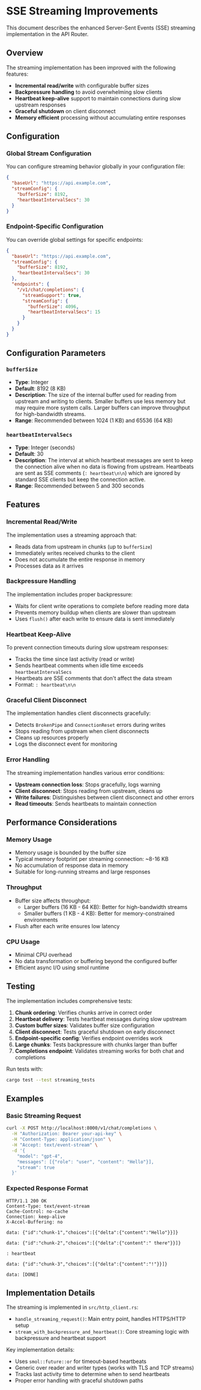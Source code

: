 # SSE Streaming Improvements

This document describes the enhanced Server-Sent Events (SSE) streaming implementation in the API Router.

## Overview

The streaming implementation has been improved with the following features:
- **Incremental read/write** with configurable buffer sizes
- **Backpressure handling** to avoid overwhelming slow clients
- **Heartbeat keep-alive** support to maintain connections during slow upstream responses
- **Graceful shutdown** on client disconnect
- **Memory efficient** processing without accumulating entire responses

## Configuration

### Global Stream Configuration

You can configure streaming behavior globally in your configuration file:

```json
{
  "baseUrl": "https://api.example.com",
  "streamConfig": {
    "bufferSize": 8192,
    "heartbeatIntervalSecs": 30
  }
}
```

### Endpoint-Specific Configuration

You can override global settings for specific endpoints:

```json
{
  "baseUrl": "https://api.example.com",
  "streamConfig": {
    "bufferSize": 8192,
    "heartbeatIntervalSecs": 30
  },
  "endpoints": {
    "/v1/chat/completions": {
      "streamSupport": true,
      "streamConfig": {
        "bufferSize": 4096,
        "heartbeatIntervalSecs": 15
      }
    }
  }
}
```

## Configuration Parameters

### `bufferSize`
- **Type**: Integer
- **Default**: 8192 (8 KB)
- **Description**: The size of the internal buffer used for reading from upstream and writing to clients. Smaller buffers use less memory but may require more system calls. Larger buffers can improve throughput for high-bandwidth streams.
- **Range**: Recommended between 1024 (1 KB) and 65536 (64 KB)

### `heartbeatIntervalSecs`
- **Type**: Integer (seconds)
- **Default**: 30
- **Description**: The interval at which heartbeat messages are sent to keep the connection alive when no data is flowing from upstream. Heartbeats are sent as SSE comments (`: heartbeat\n\n`) which are ignored by standard SSE clients but keep the connection active.
- **Range**: Recommended between 5 and 300 seconds

## Features

### Incremental Read/Write

The implementation uses a streaming approach that:
- Reads data from upstream in chunks (up to `bufferSize`)
- Immediately writes received chunks to the client
- Does not accumulate the entire response in memory
- Processes data as it arrives

### Backpressure Handling

The implementation includes proper backpressure:
- Waits for client write operations to complete before reading more data
- Prevents memory buildup when clients are slower than upstream
- Uses `flush()` after each write to ensure data is sent immediately

### Heartbeat Keep-Alive

To prevent connection timeouts during slow upstream responses:
- Tracks the time since last activity (read or write)
- Sends heartbeat comments when idle time exceeds `heartbeatIntervalSecs`
- Heartbeats are SSE comments that don't affect the data stream
- Format: `: heartbeat\n\n`

### Graceful Client Disconnect

The implementation handles client disconnects gracefully:
- Detects `BrokenPipe` and `ConnectionReset` errors during writes
- Stops reading from upstream when client disconnects
- Cleans up resources properly
- Logs the disconnect event for monitoring

### Error Handling

The streaming implementation handles various error conditions:
- **Upstream connection loss**: Stops gracefully, logs warning
- **Client disconnect**: Stops reading from upstream, cleans up
- **Write failures**: Distinguishes between client disconnect and other errors
- **Read timeouts**: Sends heartbeats to maintain connection

## Performance Considerations

### Memory Usage

- Memory usage is bounded by the buffer size
- Typical memory footprint per streaming connection: ~8-16 KB
- No accumulation of response data in memory
- Suitable for long-running streams and large responses

### Throughput

- Buffer size affects throughput:
  - Larger buffers (16 KB - 64 KB): Better for high-bandwidth streams
  - Smaller buffers (1 KB - 4 KB): Better for memory-constrained environments
- Flush after each write ensures low latency

### CPU Usage

- Minimal CPU overhead
- No data transformation or buffering beyond the configured buffer
- Efficient async I/O using smol runtime

## Testing

The implementation includes comprehensive tests:

1. **Chunk ordering**: Verifies chunks arrive in correct order
2. **Heartbeat delivery**: Tests heartbeat messages during slow upstream
3. **Custom buffer sizes**: Validates buffer size configuration
4. **Client disconnect**: Tests graceful shutdown on early disconnect
5. **Endpoint-specific config**: Verifies endpoint overrides work
6. **Large chunks**: Tests backpressure with chunks larger than buffer
7. **Completions endpoint**: Validates streaming works for both chat and completions

Run tests with:
```bash
cargo test --test streaming_tests
```

## Examples

### Basic Streaming Request

```bash
curl -X POST http://localhost:8000/v1/chat/completions \
  -H "Authorization: Bearer your-api-key" \
  -H "Content-Type: application/json" \
  -H "Accept: text/event-stream" \
  -d '{
    "model": "gpt-4",
    "messages": [{"role": "user", "content": "Hello"}],
    "stream": true
  }'
```

### Expected Response Format

```
HTTP/1.1 200 OK
Content-Type: text/event-stream
Cache-Control: no-cache
Connection: keep-alive
X-Accel-Buffering: no

data: {"id":"chunk-1","choices":[{"delta":{"content":"Hello"}}]}

data: {"id":"chunk-2","choices":[{"delta":{"content":" there"}}]}

: heartbeat

data: {"id":"chunk-3","choices":[{"delta":{"content":"!"}}]}

data: [DONE]

```

## Implementation Details

The streaming is implemented in `src/http_client.rs`:

- `handle_streaming_request()`: Main entry point, handles HTTPS/HTTP setup
- `stream_with_backpressure_and_heartbeat()`: Core streaming logic with backpressure and heartbeat support

Key implementation details:
- Uses `smol::future::or` for timeout-based heartbeats
- Generic over reader and writer types (works with TLS and TCP streams)
- Tracks last activity time to determine when to send heartbeats
- Proper error handling with graceful shutdown paths

